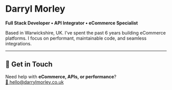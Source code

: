 # Darryl Morley
**Full Stack Developer • API Integrator • eCommerce Specialist**

Based in Warwickshire, UK. I’ve spent the past 6 years building eCommerce platforms. I focus on performant, maintainable code, and seamless integrations.

---

## 🤝 Get in Touch

Need help with **eCommerce, APIs, or performance**?  
[📧 hello@darrylmorley.co.uk](mailto:hello@darrylmorley.co.uk?subject=Contact%20From%20Github)
